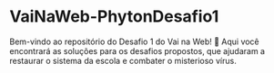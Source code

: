 # VaiNaWeb-PhytonDesafio1
Bem-vindo ao repositório do Desafio 1 do Vai na Web! 🚀 Aqui você encontrará as soluções para os desafios propostos, que ajudaram a restaurar o sistema da escola e combater o misterioso vírus.

